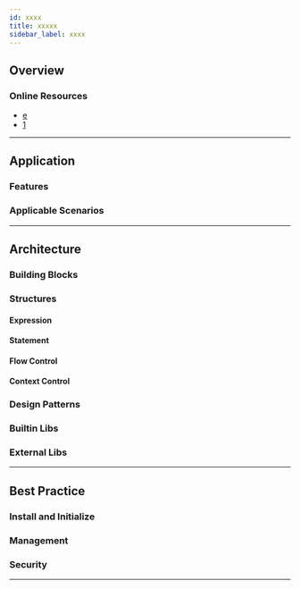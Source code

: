 ```yaml
---
id: xxxx
title: xxxxx
sidebar_label: xxxx
---
```


## Overview

### Online Resources

- [e](https://www.mongodb.com)
- [1](https://docs.mongodb.com/)

---

## Application

### Features

### Applicable Scenarios

---

## Architecture

### Building Blocks

### Structures

#### Expression

#### Statement

#### Flow Control

#### Context Control

### Design Patterns

### Builtin Libs

### External Libs

---

## Best Practice

### Install and Initialize

### Management

### Security

---
